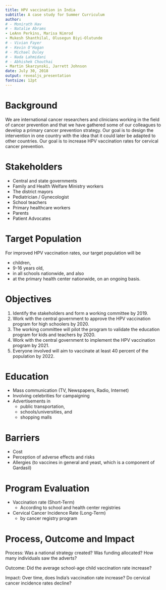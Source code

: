 ```yaml
---
title: HPV vaccination in India
subtitle: A case study for Summer Curriculum
author:
# - Monirath Hav
# - Natalie Abrams
- LeAnn Perkins, Marisa Nimrod
- Mukesh Shanthilal, Olusegun Biyi-Olutunde
# - Vivian Fayer
# - Kevin O'Hagan
# - Michael Duley
# - Nada Lahmidani
# - Abhishek Chouthai
- Martin Skarzynski, Jarrett Johnson
date: July 30, 2018
output: revealjs_presentation
fontsize: 12pt
---
```


# Background
We are international cancer researchers and clinicians working in the field of cancer prevention and that we have gathered some of our colleagues to develop a primary cancer prevention strategy. Our goal is to design the intervention in one country with the idea that it could later be adapted to other countries. Our goal is to increase HPV vaccination rates for cervical cancer prevention.

# Stakeholders

- Central and state governments
- Family and Health Welfare Ministry workers
- The district mayors
- Pediatrician / Gynecologist
- School teachers
- Primary healthcare workers
- Parents
- Patient Advocates

# Target Population

For improved HPV vaccination rates, our target population will be 

- children, 
- 9-16 years old, 
- in all schools nationwide, and also 
- at the primary health center nationwide, on an ongoing basis.

# Objectives

1. Identify the stakeholders and form a working committee by 2019.
2. Work with the central government to approve the HPV vaccination program for high schoolers by 2020.
3. The working committee will pilot the program to validate the education program for kids and teachers by 2020.
4. Work with the central government to implement the HPV vaccination program by 2021.
5. Everyone involved will aim to vaccinate at least 40 percent of the population by 2022.

# Education

- Mass communication (TV, Newspapers, Radio, Internet)
- Involving celebrities for campaigning
- Advertisements in 
    - public transportation, 
    - schools/universities, and 
    - shopping malls


# Barriers

- Cost
- Perception of adverse effects and risks
- Allergies (to vaccines in general and yeast, which is a component of Gardasil)


# Program Evaluation

- Vaccination rate (Short-Term)
    - According to school and health center registries
- Cervical Cancer Incidence Rate (Long-Term)
    - by cancer registry program

# Process, Outcome and Impact

Process: Was a national strategy created? Was funding allocated? How many individuals saw the adverts?

Outcome: Did the average school-age child vaccination rate increase?

Impact: Over time, does India’s vaccination rate increase? Do cervical cancer incidence rates decline?

